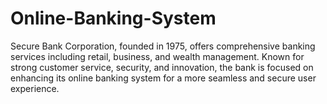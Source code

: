 # Online-Banking-System
Secure Bank Corporation, founded in 1975, offers comprehensive banking services including retail, business, and wealth management. Known for strong customer service, security, and innovation, the bank is focused on enhancing its online banking system for a more seamless and secure user experience.
